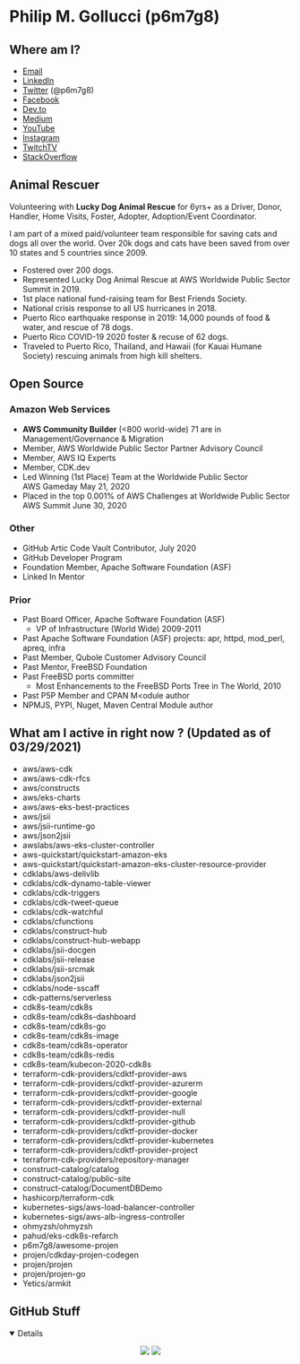 # Philip M. Gollucci (p6m7g8)

## Where am I?

- [Email](mailto:pgollucci@p6m7g8.com)
- [LinkedIn](https://www.linkedin.com/in/pgollucci/)
- [Twitter](https://twitter.com/p6m7g8) (@p6m7g8)
- [Facebook](https://www.facebook.com/philip.gollucci)
- [Dev.to](https://dev.to/pgollucci)
- [Medium](https://medium.com/@pgollucci)
- [YouTube](https://www.youtube.com/channel/UC6mOzHytcWLRJInP5B_Qg6g)
- [Instagram](https://www.instagram.com/p6m7g8/)
- [TwitchTV](https://www.twitch.tv/pgollucci)
- [StackOverflow](https://meta.stackexchange.com/users/908499/philip-m-gollucci)

## Animal Rescuer

Volunteering with **Lucky Dog Animal Rescue** for 6yrs+ as a Driver, Donor, Handler, Home Visits, Foster, Adopter, Adoption/Event Coordinator.

I am part of a mixed paid/volunteer team responsible for saving cats and dogs all over the world. Over 20k dogs and cats have been saved from over 10 states and 5 countries since 2009.

- Fostered over 200 dogs.
- Represented Lucky Dog Animal Rescue at AWS Worldwide Public Sector Summit in 2019.
- 1st place national fund-raising team for Best Friends Society.
- National crisis response to all US hurricanes in 2018.
- Puerto Rico earthquake response in 2019: 14,000 pounds of food & water, and rescue of 78 dogs.
- Puerto Rico COVID-19 2020 foster & recuse of 62 dogs.
- Traveled to Puerto Rico, Thailand, and Hawaii (for Kauai Humane Society) rescuing animals from high kill shelters.

## Open Source

### Amazon Web Services

- **AWS Community Builder** (<800 world-wide) 71 are in Management/Governance & Migration
- Member, AWS Worldwide Public Sector Partner Advisory Council
- Member, AWS IQ Experts
- Member, CDK.dev
- Led Winning (1st Place) Team at the Worldwide Public Sector AWS Gameday May 21, 2020
- Placed in the top 0.001% of AWS Challenges at Worldwide Public Sector AWS Summit June 30, 2020

### Other

- GitHub Artic Code Vault Contributor, July 2020
- GitHub Developer Program
- Foundation Member, Apache Software Foundation (ASF)
- Linked In Mentor

### Prior

- Past Board Officer, Apache Software Foundation (ASF) 
  - VP of Infrastructure (World Wide) 2009-2011
- Past Apache Software Foundation (ASF) projects: apr, httpd, mod_perl, apreq, infra
- Past Member, Qubole Customer Advisory Council
- Past Mentor, FreeBSD Foundation
- Past FreeBSD ports committer
  - Most Enhancements to the FreeBSD Ports Tree in The World, 2010
- Past P5P Member and CPAN M<odule author
- NPMJS, PYPI, Nuget, Maven Central Module author

## What am I active in right now ? (Updated as of 03/29/2021)

- aws/aws-cdk
- aws/aws-cdk-rfcs
- aws/constructs
- aws/eks-charts
- aws/aws-eks-best-practices
- aws/jsii
- aws/jsii-runtime-go
- aws/json2jsii
- awslabs/aws-eks-cluster-controller
- aws-quickstart/quickstart-amazon-eks
- aws-quickstart/quickstart-amazon-eks-cluster-resource-provider
- cdklabs/aws-delivlib
- cdklabs/cdk-dynamo-table-viewer
- cdklabs/cdk-triggers
- cdklabs/cdk-tweet-queue
- cdklabs/cdk-watchful
- cdklabs/cfunctions
- cdklabs/construct-hub
- cdklabs/construct-hub-webapp
- cdklabs/jsii-docgen
- cdklabs/jsii-release
- cdklabs/jsii-srcmak
- cdklabs/json2jsii
- cdklabs/node-sscaff
- cdk-patterns/serverless
- cdk8s-team/cdk8s
- cdk8s-team/cdk8s-dashboard
- cdk8s-team/cdk8s-go
- cdk8s-team/cdk8s-image
- cdk8s-team/cdk8s-operator
- cdk8s-team/cdk8s-redis
- cdk8s-team/kubecon-2020-cdk8s
- terraform-cdk-providers/cdktf-provider-aws
- terraform-cdk-providers/cdktf-provider-azurerm
- terraform-cdk-providers/cdktf-provider-google
- terraform-cdk-providers/cdktf-provider-external
- terraform-cdk-providers/cdktf-provider-null
- terraform-cdk-providers/cdktf-provider-github
- terraform-cdk-providers/cdktf-provider-docker
- terraform-cdk-providers/cdktf-provider-kubernetes
- terraform-cdk-providers/cdktf-provider-project
- terraform-cdk-providers/repository-manager
- construct-catalog/catalog
- construct-catalog/public-site
- construct-catalog/DocumentDBDemo
- hashicorp/terraform-cdk
- kubernetes-sigs/aws-load-balancer-controller
- kubernetes-sigs/aws-alb-ingress-controller
- ohmyzsh/ohmyzsh
- pahud/eks-cdk8s-refarch
- p6m7g8/awesome-projen
- projen/cdkday-projen-codegen
- projen/projen
- projen/projen-go
- Yetics/armkit

## GitHub Stuff

<details open>
<p align = "center">
  <img src = "https://github-readme-stats.vercel.app/api/top-langs/?username=pgollucci&notebook&theme=nord&langs_count=10">
  <img src = "https://github-readme-stats.vercel.app/api?username=pgollucci&show_icons=true&theme=nord&line_height=27">
</p>
</details>
